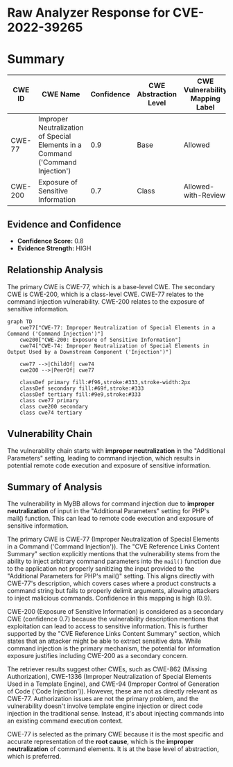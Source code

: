 # Raw Analyzer Response for CVE-2022-39265

# Summary
| CWE ID | CWE Name | Confidence | CWE Abstraction Level | CWE Vulnerability Mapping Label | CWE-Vulnerability Mapping Notes |
|---|---|---|---|---|---|
| CWE-77 | Improper Neutralization of Special Elements in a Command ('Command Injection') | 0.9 | Base | Allowed | Primary CWE |
| CWE-200 | Exposure of Sensitive Information | 0.7 | Class | Allowed-with-Review | Secondary CWE |

## Evidence and Confidence

*   **Confidence Score:** 0.8
*   **Evidence Strength:** HIGH

## Relationship Analysis
The primary CWE is CWE-77, which is a base-level CWE. The secondary CWE is CWE-200, which is a class-level CWE. CWE-77 relates to the command injection vulnerability. CWE-200 relates to the exposure of sensitive information.

```mermaid
graph TD
    cwe77["CWE-77: Improper Neutralization of Special Elements in a Command ('Command Injection')"]
    cwe200["CWE-200: Exposure of Sensitive Information"]
    cwe74["CWE-74: Improper Neutralization of Special Elements in Output Used by a Downstream Component ('Injection')"]

    cwe77 -->|ChildOf| cwe74
    cwe200 -->|PeerOf| cwe77

    classDef primary fill:#f96,stroke:#333,stroke-width:2px
    classDef secondary fill:#69f,stroke:#333
    classDef tertiary fill:#9e9,stroke:#333
    class cwe77 primary
    class cwe200 secondary
    class cwe74 tertiary
```

## Vulnerability Chain
The vulnerability chain starts with **improper neutralization** in the "Additional Parameters" setting, leading to command injection, which results in potential remote code execution and exposure of sensitive information.

## Summary of Analysis
The vulnerability in MyBB allows for command injection due to **improper neutralization** of input in the "Additional Parameters" setting for PHP's mail() function. This can lead to remote code execution and exposure of sensitive information.

The primary CWE is CWE-77 (Improper Neutralization of Special Elements in a Command ('Command Injection')). The "CVE Reference Links Content Summary" section explicitly mentions that the vulnerability stems from the ability to inject arbitrary command parameters into the `mail()` function due to the application not properly sanitizing the input provided to the "Additional Parameters for PHP's mail()" setting. This aligns directly with CWE-77's description, which covers cases where a product constructs a command string but fails to properly delimit arguments, allowing attackers to inject malicious commands. Confidence in this mapping is high (0.9).

CWE-200 (Exposure of Sensitive Information) is considered as a secondary CWE (confidence 0.7) because the vulnerability description mentions that exploitation can lead to access to sensitive information. This is further supported by the "CVE Reference Links Content Summary" section, which states that an attacker might be able to extract sensitive data. While command injection is the primary mechanism, the potential for information exposure justifies including CWE-200 as a secondary concern.

The retriever results suggest other CWEs, such as CWE-862 (Missing Authorization), CWE-1336 (Improper Neutralization of Special Elements Used in a Template Engine), and CWE-94 (Improper Control of Generation of Code ('Code Injection')). However, these are not as directly relevant as CWE-77. Authorization issues are not the primary problem, and the vulnerability doesn't involve template engine injection or direct code injection in the traditional sense. Instead, it's about injecting commands into an existing command execution context.

CWE-77 is selected as the primary CWE because it is the most specific and accurate representation of the **root cause**, which is the **improper neutralization** of command elements. It is at the base level of abstraction, which is preferred.